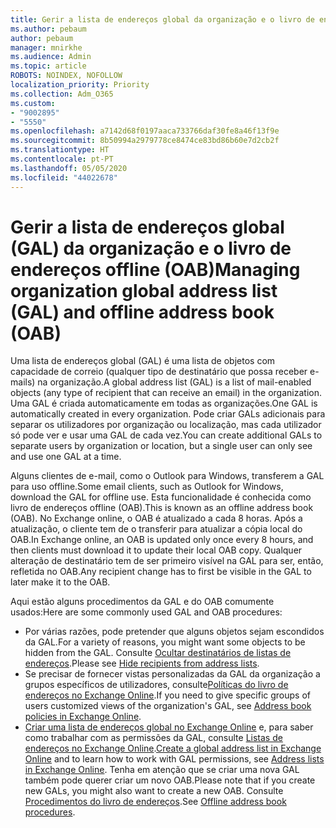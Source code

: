 ```yaml
---
title: Gerir a lista de endereços global da organização e o livro de endereços offline
ms.author: pebaum
author: pebaum
manager: mnirkhe
ms.audience: Admin
ms.topic: article
ROBOTS: NOINDEX, NOFOLLOW
localization_priority: Priority
ms.collection: Adm_O365
ms.custom:
- "9002895"
- "5550"
ms.openlocfilehash: a7142d68f0197aaca733766daf30fe8a46f13f9e
ms.sourcegitcommit: 8b50994a2979778ce8474ce83bd86b60e7d2cb2f
ms.translationtype: HT
ms.contentlocale: pt-PT
ms.lasthandoff: 05/05/2020
ms.locfileid: "44022678"
---
```

# <a name="managing-organization-global-address-list-gal-and-offline-address-book-oab"></a><span data-ttu-id="f78a6-102">Gerir a lista de endereços global (GAL) da organização e o livro de endereços offline (OAB)</span><span class="sxs-lookup"><span data-stu-id="f78a6-102">Managing organization global address list (GAL) and offline address book (OAB)</span></span>

<span data-ttu-id="f78a6-103">Uma lista de endereços global (GAL) é uma lista de objetos com capacidade de correio (qualquer tipo de destinatário que possa receber e-mails) na organização.</span><span class="sxs-lookup"><span data-stu-id="f78a6-103">A global address list (GAL) is a list of mail-enabled objects (any type of recipient that can receive an email) in the organization.</span></span> <span data-ttu-id="f78a6-104">Uma GAL é criada automaticamente em todas as organizações.</span><span class="sxs-lookup"><span data-stu-id="f78a6-104">One GAL is automatically created in every organization.</span></span> <span data-ttu-id="f78a6-105">Pode criar GALs adicionais para separar os utilizadores por organização ou localização, mas cada utilizador só pode ver e usar uma GAL de cada vez.</span><span class="sxs-lookup"><span data-stu-id="f78a6-105">You can create additional GALs to separate users by organization or location, but a single user can only see and use one GAL at a time.</span></span>

<span data-ttu-id="f78a6-106">Alguns clientes de e-mail, como o Outlook para Windows, transferem a GAL para uso offline.</span><span class="sxs-lookup"><span data-stu-id="f78a6-106">Some email clients, such as Outlook for Windows, download the GAL for offline use.</span></span> <span data-ttu-id="f78a6-107">Esta funcionalidade é conhecida como livro de endereços offline (OAB).</span><span class="sxs-lookup"><span data-stu-id="f78a6-107">This is known as an offline address book (OAB).</span></span> <span data-ttu-id="f78a6-108">No Exchange online, o OAB é atualizado a cada 8 horas. Após a atualização, o cliente tem de o transferir para atualizar a cópia local do OAB.</span><span class="sxs-lookup"><span data-stu-id="f78a6-108">In Exchange online, an OAB is updated only once every 8 hours, and then clients must download it to update their local OAB copy.</span></span> <span data-ttu-id="f78a6-109">Qualquer alteração de destinatário tem de ser primeiro visível na GAL para ser, então, refletida no OAB.</span><span class="sxs-lookup"><span data-stu-id="f78a6-109">Any recipient change has to first be visible in the GAL to later make it to the OAB.</span></span>

<span data-ttu-id="f78a6-110">Aqui estão alguns procedimentos da GAL e do OAB comumente usados:</span><span class="sxs-lookup"><span data-stu-id="f78a6-110">Here are some commonly used GAL and OAB procedures:</span></span>

- <span data-ttu-id="f78a6-111">Por várias razões, pode pretender que alguns objetos sejam escondidos da GAL.</span><span class="sxs-lookup"><span data-stu-id="f78a6-111">For a variety of reasons, you might want some objects to be hidden from the GAL.</span></span> <span data-ttu-id="f78a6-112">Consulte [Ocultar destinatários de listas de endereços](https://docs.microsoft.com/exchange/address-books/address-lists/manage-address-lists#hide-recipients-from-address-lists).</span><span class="sxs-lookup"><span data-stu-id="f78a6-112">Please see [Hide recipients from address lists](https://docs.microsoft.com/exchange/address-books/address-lists/manage-address-lists#hide-recipients-from-address-lists).</span></span>
- <span data-ttu-id="f78a6-113">Se precisar de fornecer vistas personalizadas da GAL da organização a grupos específicos de utilizadores, consulte[Políticas do livro de endereços no Exchange Online](https://docs.microsoft.com/exchange/address-books/address-book-policies/address-book-policies).</span><span class="sxs-lookup"><span data-stu-id="f78a6-113">If you need to give specific groups of users customized views of the organization's GAL, see [Address book policies in Exchange Online](https://docs.microsoft.com/exchange/address-books/address-book-policies/address-book-policies).</span></span>
- <span data-ttu-id="f78a6-114">[Criar uma lista de endereços global no Exchange Online](https://docs.microsoft.com/exchange/address-books/address-lists/create-global-address-list) e, para saber como trabalhar com as permissões da GAL, consulte [Listas de endereços no Exchange Online](https://docs.microsoft.com/exchange/address-books/address-lists/address-lists).</span><span class="sxs-lookup"><span data-stu-id="f78a6-114">[Create a global address list in Exchange Online](https://docs.microsoft.com/exchange/address-books/address-lists/create-global-address-list) and to learn how to work with GAL permissions, see [Address lists in Exchange Online](https://docs.microsoft.com/exchange/address-books/address-lists/address-lists).</span></span> <span data-ttu-id="f78a6-115">Tenha em atenção que se criar uma nova GAL também pode querer criar um novo OAB.</span><span class="sxs-lookup"><span data-stu-id="f78a6-115">Please note that if you create new GALs, you might also want to create a new OAB.</span></span> <span data-ttu-id="f78a6-116">Consulte [Procedimentos do livro de endereços](https://docs.microsoft.com/exchange/address-books/offline-address-books/offline-address-book-procedures).</span><span class="sxs-lookup"><span data-stu-id="f78a6-116">See [Offline address book procedures](https://docs.microsoft.com/exchange/address-books/offline-address-books/offline-address-book-procedures).</span></span>
